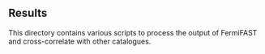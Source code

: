 ## Results

This directory contains various scripts to process the output of FermiFAST and cross-correlate with other catalogues.